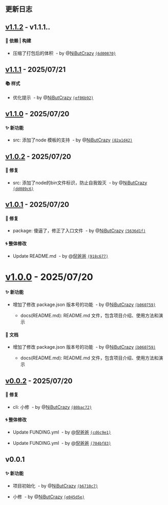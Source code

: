 ## 更新日志





## [v1.1.2](https://github.com/NiButCrazy/create-nbc-app/compare/v1.1.1...v1.1.2) -  v1.1.1..

#### :wrench: 依赖 | 构建

-  压缩了打包后的体积 &nbsp;- by @[NiButCrazy](https://github.com/NiButCrazy) [`(6d00870)`](https://github.com/NiButCrazy/create-nbc-app/commit/6d00870a22a19a1e4bcc544d0ec03c375cd67a98)



## [v1.1.1](https://github.com/NiButCrazy/create-nbc-app/compare/v1.1.0...v1.1.1) -  2025/07/21 

#### :books: 样式

-  优化提示 &nbsp;- by @[NiButCrazy](https://github.com/NiButCrazy) [`(ef06b92)`](https://github.com/NiButCrazy/create-nbc-app/commit/ef06b92308af3bb4042e599c4f43ba84787d56e5)



## [v1.1.0](https://github.com/NiButCrazy/create-nbc-app/compare/v1.0.2...v1.1.0) -  2025/07/20 

#### :sparkles: 新功能

- src:  添加了node 模板的支持 &nbsp;- by @[NiButCrazy](https://github.com/NiButCrazy) [`(82a1d42)`](https://github.com/NiButCrazy/create-nbc-app/commit/82a1d42ffb068b844ef599d121effb2e3346cd2d)



## [v1.0.2](https://github.com/NiButCrazy/create-nbc-app/compare/v1.0.1...v1.0.2) -  2025/07/20 

#### :bug: 修复

- src:  添加了node的bin文件标识，防止自我毁灭 &nbsp;- by @[NiButCrazy](https://github.com/NiButCrazy) [`(dd089c6)`](https://github.com/NiButCrazy/create-nbc-app/commit/dd089c65dd6c361df7d5502b8eff0c6dc706d581)



## [v1.0.1](https://github.com/NiButCrazy/create-nbc-app/compare/v1.0.0...v1.0.1) -  2025/07/20 

#### :bug: 修复

- package:  傻逼了，修正了入口文件 &nbsp;- by @[NiButCrazy](https://github.com/NiButCrazy) [`(5636d1f)`](https://github.com/NiButCrazy/create-nbc-app/commit/5636d1fb8890db24207589703285a051c5b5eb1f)

#### :cyclone: 整体修改

- Update README.md &nbsp;- by @[倪爸爸](https://github.com/倪爸爸) [`(918c677)`](https://github.com/NiButCrazy/create-nbc-app/commit/918c677da451e0df00483f5fa8433a3ed99059d4)



# [v1.0.0](https://github.com/NiButCrazy/create-nbc-app/compare/v0.0.2...v1.0.0) -  2025/07/20 

#### :sparkles: 新功能

-  增加了修改 package.json 版本号的功能 &nbsp;- by @[NiButCrazy](https://github.com/NiButCrazy) [`(b060759)`](https://github.com/NiButCrazy/create-nbc-app/commit/b060759855fc4b97536ba47020422baf486c824e)
	-  docs(README.md): README.md 文件，包含项目介绍、使用方法和演示

#### :book: 文档

-  增加了修改 package.json 版本号的功能 &nbsp;- by @[NiButCrazy](https://github.com/NiButCrazy) [`(b060759)`](https://github.com/NiButCrazy/create-nbc-app/commit/b060759855fc4b97536ba47020422baf486c824e)
	-  docs(README.md): README.md 文件，包含项目介绍、使用方法和演示



## [v0.0.2](https://github.com/NiButCrazy/create-nbc-app/compare/v0.0.1...v0.0.2) -  2025/07/20 

#### :bug: 修复

- cli:  小修 &nbsp;- by @[NiButCrazy](https://github.com/NiButCrazy) [`(80bac72)`](https://github.com/NiButCrazy/create-nbc-app/commit/80bac72f69048f6e7b052a59b2bb0179198bd384)

#### :cyclone: 整体修改

- Update FUNDING.yml &nbsp;- by @[倪爸爸](https://github.com/倪爸爸) [`(cd6c9e1)`](https://github.com/NiButCrazy/create-nbc-app/commit/cd6c9e1977c32fca2f9f3f90b31657518cd8c3f2)

- Update FUNDING.yml &nbsp;- by @[倪爸爸](https://github.com/倪爸爸) [`(704bf83)`](https://github.com/NiButCrazy/create-nbc-app/commit/704bf8302b7af93af806c7fc4cc6cae6562f956d)



## v0.0.1

#### :sparkles: 新功能

-  项目初始化 &nbsp;- by @[NiButCrazy](https://github.com/NiButCrazy) [`(b6710c7)`](https://github.com/NiButCrazy/create-nbc-app/commit/b6710c7cc6384368df710fadf65129550e8db78a)

-  小修 &nbsp;- by @[NiButCrazy](https://github.com/NiButCrazy) [`(e045d5e)`](https://github.com/NiButCrazy/create-nbc-app/commit/e045d5ed8045481afea5c2c7fa3e1fc887296c9c)


